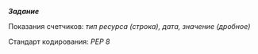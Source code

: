 ***Задание***

Показания счетчиков: *тип ресурса (строка), дата, значение (дробное)*

Стандарт кодирования: *PEP 8*